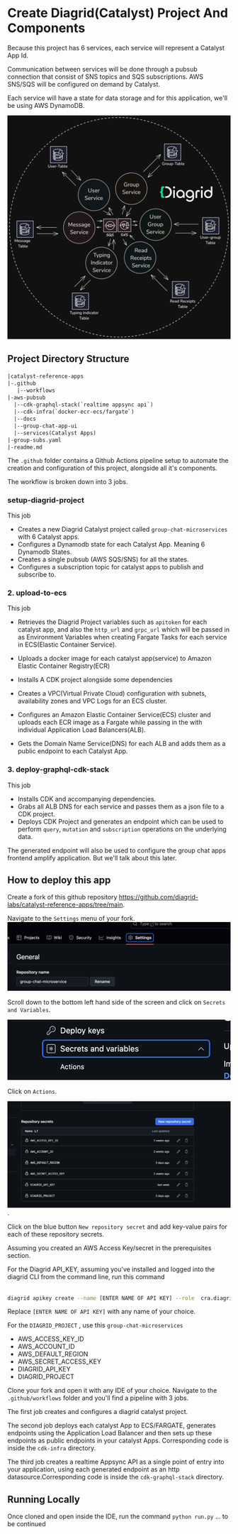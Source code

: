 # Create Diagrid(Catalyst) Project And Components

Because this project has 6 services, each service will represent a Catalyst App
Id.

Communication between services will be done through a pubsub connection that
consist of SNS topics and SQS subscriptions. AWS SNS/SQS will be configured on
demand by Catalyst.

Each service will have a state for data storage and for this application, we'll
be using AWS DynamoDB.

![group](./assets/group_dk.png)

## Project Directory Structure

```
|catalyst-reference-apps
|-.github
   |--workflows
|-aws-pubsub
  |--cdk-graphql-stack(`realtime appsync api`)
  |--cdk-infra(`docker-ecr-ecs/fargate`)
  |--docs
  |--group-chat-app-ui
  |--services(Catalyst Apps)
|-group-subs.yaml
|-readme.md
```

The `.github` folder contains a Github Actions pipeline setup to automate the
creation and configuration of this project, alongside all it's components.

The workflow is broken down into 3 jobs.

### setup-diagrid-project

This job

- Creates a new Diagrid Catalyst project called `group-chat-microservices` with
  6 Catalyst apps.
- Configures a Dynamodb state for each Catalyst App. Meaning 6 Dynamodb States.
- Creates a single pubsub (AWS SQS/SNS) for all the states.
- Configures a subscription topic for catalyst apps to publish and subscribe to.

### 2. upload-to-ecs

This job

- Retrieves the Diagrid Project variables such as `apitoken` for each catalyst
  app, and also the `http_url` and `grpc_url` which will be passed in as
  Environment Variables when creating Fargate Tasks for each service in
  ECS(Elastic Container Service).

- Uploads a docker image for each catalyst app(service) to Amazon Elastic
  Container Registry(ECR)
- Installs A CDK project alongside some dependencies

- Creates a VPC(Virtual Private Cloud) configuration with subnets, availability
  zones and VPC Logs for an ECS cluster.
- Configures an Amazon Elastic Container Service(ECS) cluster and uploads each
  ECR image as a Fargate while passing in the with individual Application Load
  Balancers(ALB).
- Gets the Domain Name Service(DNS) for each ALB and adds them as a public
  endpoint to each Catalyst App.

### 3. deploy-graphql-cdk-stack

This job

- Installs CDK and accompanying dependencies.
- Grabs all ALB DNS for each service and passes them as a json file to a CDK
  project.
- Deploys CDK Project and generates an endpoint which can be used to perform
  `query`, `mutation` and `subscription` operations on the underlying data.

The generated endpoint will also be used to configure the group chat apps
frontend amplify application. But we'll talk about this later.

## How to deploy this app

Create a fork of this github repository
https://github.com/diagrid-labs/catalyst-reference-apps/tree/main.

Navigate to the `Settings` menu of your fork. ![settings](./assets/settings.png)

Scroll down to the bottom left hand side of the screen and click on
`Secrets and Variables`.

![secrets_and_variables](./assets/secrets_variables.png)

Click on `Actions`.

![actions](./assets/actions.png).

Click on the blue button `New repository secret` and add key-value pairs for
each of these repository secrets.

Assuming you created an AWS Access Key/secret in the prerequisites section.

For the Diagrid API_KEY, assuming you've installed and logged into the diagrid
CLI from the command line, run this command

```bash

diagrid apikey create --name [ENTER NAME OF API KEY] --role  cra.diagrid:admin

```

Replace `[ENTER NAME OF API KEY]` with any name of your choice.

For the `DIAGRID_PROJECT` , use this `group-chat-microservices`

- AWS_ACCESS_KEY_ID
- AWS_ACCOUNT_ID
- AWS_DEFAULT_REGION
- AWS_SECRET_ACCESS_KEY
- DIAGRID_API_KEY
- DIAGRID_PROJECT

Clone your fork and open it with any IDE of your choice. Navigate to the
`.github/workflows` folder and you'll find a pipeline with 3 jobs.

The first job creates and configures a diagrid catalyst project.

The second job deploys each catalyst App to ECS/FARGATE, generates endpoints
using the Application Load Balancer and then sets up these endpoints as public
endpoints in your catalyst Apps. Corresponding code is inside the `cdk-infra`
directory.

The third job creates a realtime Appsync API as a single point of entry into
your application, using each generated endpoint as an http
datasource.Corresponding code is inside the `cdk-graphql-stack` directory.

## Running Locally

Once cloned and open inside the IDE, run the command `python run.py` ... to be
continued
